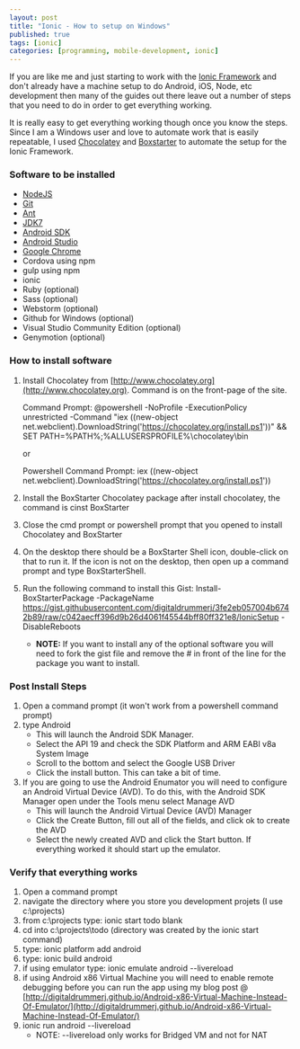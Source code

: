 ```yaml
---
layout: post
title: "Ionic - How to setup on Windows"
published: true
tags: [ionic]
categories: [programming, mobile-development, ionic]
---
```


If you are like me and just starting to work with the [Ionic Framework](http://www.ionicframework.com) and don't already have a machine setup to do Android, iOS, Node, etc development then many of the guides out there leave out a number of steps that you need to do in order to get everything working.  

It is really easy to get everything working though once you know the steps.  Since I am a Windows user and love to automate work that is easily repeatable, I used  [Chocolatey](http://www.chocolatey.org) and [Boxstarter](http://www.boxstarter.org) to automate the setup for the Ionic Framework.

### Software to be installed

- [NodeJS](https://chocolatey.org/packages/nodejs.install)
- [Git](https://chocolatey.org/packages/git)
- [Ant](https://chocolatey.org/packages/ant)
- [JDK7](https://chocolatey.org/packages/jdk7)
- [Android SDK](https://chocolatey.org/packages/android-sdk)
- [Android Studio](https://chocolatey.org/packages/AndroidStudio)
- [Google Chrome](https://chocolatey.org/packages/GoogleChrome)
- Cordova using npm
- gulp using npm
- ionic 
- Ruby (optional)
- Sass (optional)
- Webstorm (optional)
- Github for Windows (optional)
- Visual Studio Community Edition (optional)
- Genymotion (optional)


### How to install software


1. Install Chocolatey from [http://www.chocolatey.org](http://www.chocolatey.org).  Command is on the front-page of the site.


	Command Prompt: @powershell -NoProfile -ExecutionPolicy unrestricted -Command "iex ((new-object net.webclient).DownloadString('https://chocolatey.org/install.ps1'))" && SET PATH=%PATH%;%ALLUSERSPROFILE%\chocolatey\bin
         
     or 
         
	Powershell Command Prompt: iex ((new-object net.webclient).DownloadString('https://chocolatey.org/install.ps1'))
	
    
2. Install the BoxStarter Chocolatey package after install chocolatey, the command is cinst BoxStarter
3. Close the cmd prompt or powershell prompt that you opened to install Chocolatey and BoxStarter
4. On the desktop there should be a BoxStarter Shell icon, double-click on that to run it.  If the icon is not on the desktop, then open up a command prompt and type BoxStarterShell.
5. Run the following command to install this Gist:  Install-BoxStarterPackage -PackageName  https://gist.githubusercontent.com/digitaldrummerj/3fe2eb057004b6742b89/raw/c042aecff396d9b26d4061f45544bff80ff321e8/IonicSetup  -DisableReboots
	- **NOTE:** If you want to install any of the optional software you will need to fork the gist file and remove the # in front of the line for the package you want to install.
    
### Post Install Steps

1. Open a command prompt (it won't work from a powershell command prompt)
2. type Android
	- This will launch the Android SDK Manager.  
    - Select the API 19 and check the SDK Platform and ARM EABI v8a System Image 
    - Scroll to the bottom and select the Google USB Driver
    - Click the install button.  This can take a bit of time.
3. If you are going to use the Android Enumator you will need to configure an Android Virtual Device (AVD).  To do this, with the Android SDK Manager open under the Tools menu select Manage AVD
	- This will launch the Android Virtual Device (AVD) Manager
    - Click the Create Button, fill out all of the fields, and click ok to create the AVD
    - Select the newly created AVD and click the Start button.  If everything worked it should start up the emulator.
             

### Verify that everything works

1. Open a command prompt
2. navigate the directory where you store you development projets (I use c:\projects)
3. from c:\projects type: ionic start todo blank
4. cd into c:\projects\todo  (directory was created by the ionic start command)
5. type: ionic platform add android
6. type: ionic build android
7. if using emulator type: ionic emulate android --livereload
8. if using Android x86 Virtual Machine you will need to enable remote debugging before you can run the app using my blog post @ [http://digitaldrummerj.github.io/Android-x86-Virtual-Machine-Instead-Of-Emulator/](http://digitaldrummerj.github.io/Android-x86-Virtual-Machine-Instead-Of-Emulator/)
9. ionic run android --livereload
	- NOTE: --livereload only works for Bridged VM and not for NAT
